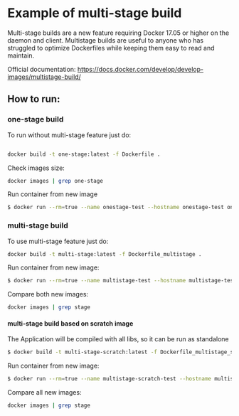 # Example of multi-stage build

Multi-stage builds are a new feature requiring Docker 17.05 or higher on the daemon and client. Multistage builds are useful to anyone who has struggled to optimize Dockerfiles while keeping them easy to read and maintain.

Official documentation: https://docs.docker.com/develop/develop-images/multistage-build/

## How to run: 

### one-stage build 
To run without multi-stage feature just do: 

```bash 

docker build -t one-stage:latest -f Dockerfile .
```

Check images size: 

```bash 
docker images | grep one-stage
```
Run container from new image

```bash
$ docker run --rm=true --name onestage-test --hostname onestage-test one-stage:latest
```

### multi-stage build

To use multi-stage feature just do:

```bash 
docker build -t multi-stage:latest -f Dockerfile_multistage .
```

Run container from new image:

```bash
$ docker run --rm=true --name multistage-test --hostname multistage-test multi-stage:latest
```

Compare both new images:

```bash
docker images | grep stage
```

#### multi-stage build based on scratch image

The Application will be compiled with all libs, so it can be run as standalone

```bash 
$ docker build -t multi-stage-scratch:latest -f Dockerfile_multistage_scratch .
```
Run container from new image:

```bash
$ docker run --rm=true --name multistage-scratch-test --hostname multistage-scratch multi-stage-scratch:latest
```

Compare all new images: 

```bash
docker images | grep stage
```

